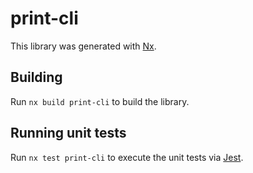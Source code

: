 # print-cli

This library was generated with [Nx](https://nx.dev).

## Building

Run `nx build print-cli` to build the library.

## Running unit tests

Run `nx test print-cli` to execute the unit tests via [Jest](https://jestjs.io).
